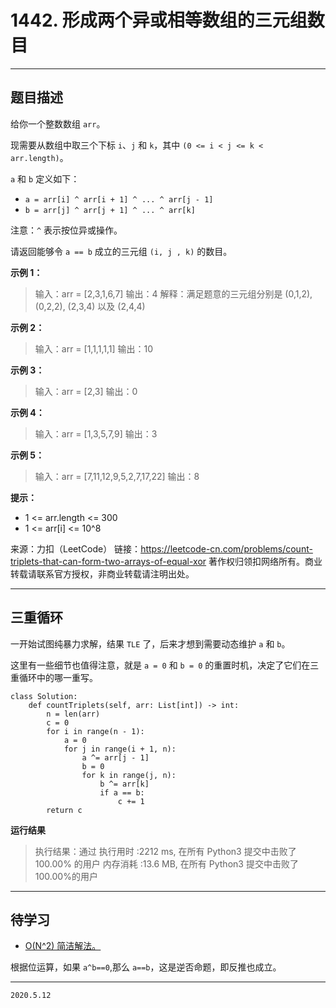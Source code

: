 # 1442. 形成两个异或相等数组的三元组数目

---

## 题目描述

给你一个整数数组 `arr`。

现需要从数组中取三个下标 `i`、`j` 和 `k`，其中 `(0 <= i < j <= k < arr.length)`。

`a` 和 `b` 定义如下：

- `a = arr[i] ^ arr[i + 1] ^ ... ^ arr[j - 1]`
- `b = arr[j] ^ arr[j + 1] ^ ... ^ arr[k]`

注意：`^` 表示按位异或操作。

请返回能够令 `a == b` 成立的三元组 `(i, j , k)` 的数目。

**示例 1：**

> 输入：arr = [2,3,1,6,7]
> 输出：4
> 解释：满足题意的三元组分别是 (0,1,2), (0,2,2), (2,3,4) 以及 (2,4,4)

**示例 2：**

> 输入：arr = [1,1,1,1,1]
> 输出：10

**示例 3：**

> 输入：arr = [2,3]
> 输出：0

**示例 4：**

> 输入：arr = [1,3,5,7,9]
> 输出：3

**示例 5：**

> 输入：arr = [7,11,12,9,5,2,7,17,22]
> 输出：8

**提示：**

- 1 <= arr.length <= 300
- 1 <= arr[i] <= 10^8

来源：力扣（LeetCode）
链接：https://leetcode-cn.com/problems/count-triplets-that-can-form-two-arrays-of-equal-xor
著作权归领扣网络所有。商业转载请联系官方授权，非商业转载请注明出处。

---

## 三重循环

一开始试图纯暴力求解，结果 `TLE` 了，后来才想到需要动态维护 `a` 和 `b`。

这里有一些细节也值得注意，就是 `a = 0` 和 `b = 0` 的重置时机，决定了它们在三重循环中的哪一重写。

```python3
class Solution:
    def countTriplets(self, arr: List[int]) -> int:
        n = len(arr)
        c = 0
        for i in range(n - 1):
            a = 0
            for j in range(i + 1, n):
                a ^= arr[j - 1]
                b = 0
                for k in range(j, n):
                    b ^= arr[k]
                    if a == b:
                        c += 1
        return c
```

**运行结果**

> 执行结果：通过
> 执行用时 :2212 ms, 在所有 Python3 提交中击败了100.00% 的用户
> 内存消耗 :13.6 MB, 在所有 Python3 提交中击败了100.00%的用户

---

## 待学习

- [O(N^2) 简洁解法。](https://leetcode-cn.com/problems/count-triplets-that-can-form-two-arrays-of-equal-xor/solution/on2-jian-ji-jie-fa-by-roaringwind/)

根据位运算，如果 `a^b==0`,那么 `a==b`，这是逆否命题，即反推也成立。

---

`2020.5.12`
